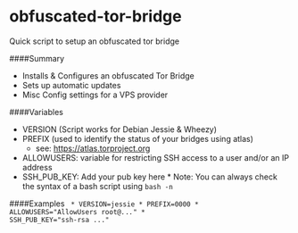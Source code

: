 # obfuscated-tor-bridge
Quick script to setup an obfuscated tor bridge

####Summary
  * Installs & Configures an obfuscated Tor Bridge
  * Sets up automatic updates
  * Misc Config settings for a VPS provider
  
  ####Variables
   * VERSION (Script works for Debian Jessie & Wheezy)
   * PREFIX (used to identify the status of your bridges using atlas)
     * see: https://atlas.torproject.org
   * ALLOWUSERS: variable for restricting SSH access to a user and/or an IP address
   * SSH_PUB_KEY: Add your pub key here
    * Note: You can always check the syntax of a bash script using `bash -n`


  ####Examples
 <code>
     * VERSION=jessie
     * PREFIX=0000
     * ALLOWUSERS="AllowUsers root@*.*.*.*"
     * SSH_PUB_KEY="ssh-rsa ..."</code>

